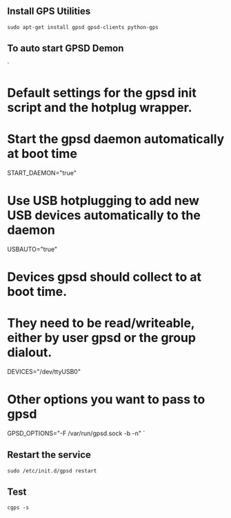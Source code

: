 ## Install GPS Utilities
`sudo apt-get install gpsd gpsd-clients python-gps`

## To auto start GPSD Demon

`
# Default settings for the gpsd init script and the hotplug wrapper.

# Start the gpsd daemon automatically at boot time
START_DAEMON="true"

# Use USB hotplugging to add new USB devices automatically to the daemon
USBAUTO="true"

# Devices gpsd should collect to at boot time.
# They need to be read/writeable, either by user gpsd or the group dialout.
DEVICES="/dev/ttyUSB0"

# Other options you want to pass to gpsd
GPSD_OPTIONS="-F /var/run/gpsd.sock -b -n"
`

## Restart the service
`sudo /etc/init.d/gpsd restart`

## Test
`cgps -s`
